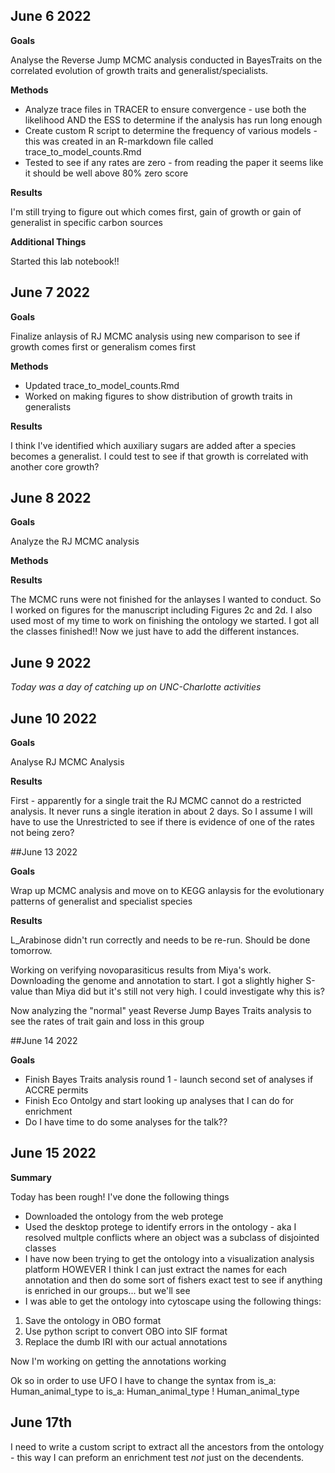 ## June 6 2022

__Goals__ 

Analyse the Reverse Jump MCMC analysis conducted in BayesTraits on the correlated evolution of growth traits and generalist/specialists.

__Methods__ 

- Analyze trace files in TRACER to ensure convergence - use both the likelihood AND the ESS to determine if the analysis has run long enough
- Create custom R script to determine the frequency of various models - this was created in an R-markdown file called trace_to_model_counts.Rmd 
- Tested to see if any rates are zero - from reading the paper it seems like it should be well above 80% zero score

__Results__ 

I'm still trying to figure out which comes first, gain of growth or gain of generalist in specific carbon sources


__Additional Things__

Started this lab notebook!! 


## June 7 2022

__Goals__ 

Finalize anlaysis of RJ MCMC analysis using new comparison to see if growth comes first or generalism comes first

__Methods__

- Updated trace_to_model_counts.Rmd
- Worked on making figures to show distribution of growth traits in generalists 

__Results__ 

I think I've identified which auxiliary sugars are added after a species becomes a generalist. I could test to see if that growth is correlated with another core growth?


## June 8 2022

__Goals__ 

Analyze the RJ MCMC analysis 

__Methods__

__Results__

The MCMC runs were not finished for the anlayses I wanted to conduct. So I worked on figures for the manuscript including Figures 2c and 2d. I also used most of my time to work on finishing the ontology we started. I got all the classes finished!! Now we just have to add the different instances.

## June 9 2022

_Today was a day of catching up on UNC-Charlotte activities_


## June 10 2022

__Goals__

Analyse RJ MCMC Analysis

__Results__

First - apparently for a single trait the RJ MCMC cannot do a restricted analysis. It never runs a single iteration in about 2 days. So I assume I will have to use the Unrestricted to see if there is evidence of one of the rates not being zero?

##June 13 2022

__Goals__

Wrap up MCMC analysis and move on to KEGG anlaysis for the evolutionary patterns of generalist and specialist species

__Results__

L_Arabinose didn't run correctly and needs to be re-run. Should be done tomorrow. 

Working on verifying novoparasiticus results from Miya's work. Downloading the genome and annotation to start. I got a slightly higher S-value than Miya did but it's still not very high. I could investigate why this is?

Now analyzing the "normal" yeast Reverse Jump Bayes Traits analysis to see the rates of trait gain and loss in this group


##June 14 2022

__Goals__
- Finish Bayes Traits analysis round 1 - launch second set of analyses if ACCRE permits
- Finish Eco Ontolgy and start looking up analyses that I can do for enrichment
- Do I have time to do some analyses for the talk??

## June 15 2022

__Summary__

Today has been rough! I've done the following things
- Downloaded the ontology from the web protege 
- Used the desktop protege to identify errors in the ontology - aka I resolved multple conflicts where an object was a subclass of disjointed classes
- I have now been trying to get the ontology into a visualization analysis platform HOWEVER I think I can just extract the names for each annotation and then do some sort of fishers exact test to see if anything is enriched in our groups... but we'll see
- I was able to get the ontology into cytoscape using the following things:
1. Save the ontology in OBO format
2. Use python script to convert OBO into SIF format
3. Replace the dumb IRI with our actual annotations

Now I'm working on getting the annotations working

Ok so in order to use UFO I have to change the syntax from
is_a: Human_animal_type
to
is_a: Human_animal_type ! Human_animal_type

## June 17th 

I need to write a custom script to extract all the ancestors from the ontology - this way I can preform an enrichment test _not_ just on the decendents. 
